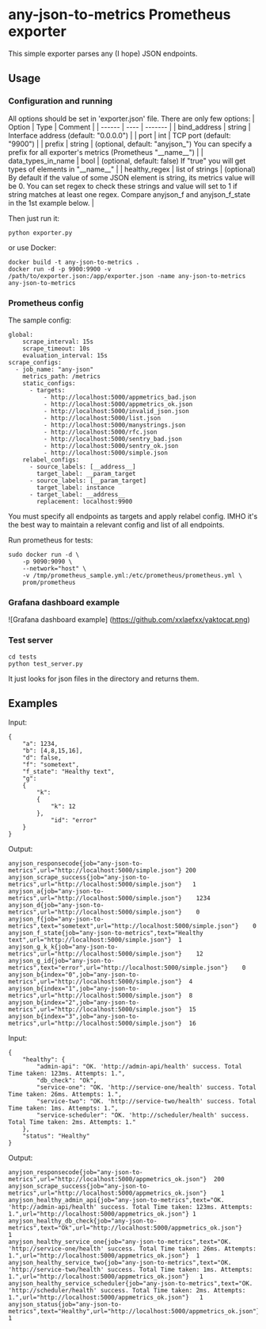 # any-json-to-metrics Prometheus exporter
This simple exporter parses any (I hope) JSON endpoints.

## Usage

### Configuration and running
All options should be set in 'exporter.json' file. There are only few options:
| Option | Type | Comment |
| ------ | ---- | ------- |
| bind_address | string | Interface address (default: "0.0.0.0") |
| port | int | TCP port (default: "9900") |
| prefix | string | (optional, default: "anyjson_") You can specify a prefix for all exporter's metrics (Prometheus "\_\_name\_\_") |
| data_types_in_name | bool | (optional, default: false) If "true" you will get types of elements in "\_\_name\_\_" | 
| healthy_regex | list of strings | (optional) By default if the value of some JSON element is string, its metrics value will be 0. You can set regex to check these strings and value will set to 1 if string matches at least one regex. Compare anyjson_f and anyjson_f_state in the 1st example below. | 

Then just run it:
```
python exporter.py
```
or use Docker:
```
docker build -t any-json-to-metrics .
docker run -d -p 9900:9900 -v /path/to/exporter.json:/app/exporter.json -name any-json-to-metrics any-json-to-metrics
```

### Prometheus config
The sample config:
```
global:
    scrape_interval: 15s
    scrape_timeout: 10s
    evaluation_interval: 15s
scrape_configs:
  - job_name: "any-json"
    metrics_path: /metrics
    static_configs:
      - targets:
          - http://localhost:5000/appmetrics_bad.json
          - http://localhost:5000/appmetrics_ok.json
          - http://localhost:5000/invalid_json.json
          - http://localhost:5000/list.json
          - http://localhost:5000/manystrings.json
          - http://localhost:5000/rfc.json
          - http://localhost:5000/sentry_bad.json
          - http://localhost:5000/sentry_ok.json
          - http://localhost:5000/simple.json
    relabel_configs:
      - source_labels: [__address__]
        target_label: __param_target
      - source_labels: [__param_target]
        target_label: instance
      - target_label: __address__
        replacement: localhost:9900
```
You must specify all endpoints as targets and apply relabel config.
IMHO it's the best way to maintain a relevant config and list of all endpoints.

Run prometheus for tests:
```
sudo docker run -d \
    -p 9090:9090 \
    --network="host" \
    -v /tmp/prometheus_sample.yml:/etc/prometheus/prometheus.yml \
    prom/prometheus
```
### Grafana dashboard example
![Grafana dashboard example]
(https://github.com/xxlaefxx/yaktocat.png)
### Test server
```
cd tests
python test_server.py
```
It just looks for json files in the directory and returns them.

## Examples
Input:
```
{
    "a": 1234, 
    "b": [4,8,15,16], 
    "d": false, 
    "f": "sometext", 
    "f_state": "Healthy text", 
    "g": 
    {
        "k": 
        {
            "k": 12
        }, 
            "id": "error"
    }
}
```
Output:
```
anyjson_responsecode{job="any-json-to-metrics",url="http://localhost:5000/simple.json"}	200
anyjson_scrape_success{job="any-json-to-metrics",url="http://localhost:5000/simple.json"}	1
anyjson_a{job="any-json-to-metrics",url="http://localhost:5000/simple.json"}	1234
anyjson_d{job="any-json-to-metrics",url="http://localhost:5000/simple.json"}	0
anyjson_f{job="any-json-to-metrics",text="sometext",url="http://localhost:5000/simple.json"}	0
anyjson_f_state{job="any-json-to-metrics",text="Healthy text",url="http://localhost:5000/simple.json"}	1
anyjson_g_k_k{job="any-json-to-metrics",url="http://localhost:5000/simple.json"}	12
anyjson_g_id{job="any-json-to-metrics",text="error",url="http://localhost:5000/simple.json"}	0
anyjson_b{index="0",job="any-json-to-metrics",url="http://localhost:5000/simple.json"}	4
anyjson_b{index="1",job="any-json-to-metrics",url="http://localhost:5000/simple.json"}	8
anyjson_b{index="2",job="any-json-to-metrics",url="http://localhost:5000/simple.json"}	15
anyjson_b{index="3",job="any-json-to-metrics",url="http://localhost:5000/simple.json"}	16
```

Input:
```
{
    "healthy": {
        "admin-api": "OK. 'http://admin-api/health' success. Total Time taken: 123ms. Attempts: 1.",
        "db_check": "Ok",
        "service-one": "OK. 'http://service-one/health' success. Total Time taken: 26ms. Attempts: 1.",
        "service-two": "OK. 'http://service-two/health' success. Total Time taken: 1ms. Attempts: 1.",
        "service-scheduler": "OK. 'http://scheduler/health' success. Total Time taken: 2ms. Attempts: 1."
    },
    "status": "Healthy"
}
```
Output:
```
anyjson_responsecode{job="any-json-to-metrics",url="http://localhost:5000/appmetrics_ok.json"}	200
anyjson_scrape_success{job="any-json-to-metrics",url="http://localhost:5000/appmetrics_ok.json"}	1
anyjson_healthy_admin_api{job="any-json-to-metrics",text="OK. 'http://admin-api/health' success. Total Time taken: 123ms. Attempts: 1.",url="http://localhost:5000/appmetrics_ok.json"}	1
anyjson_healthy_db_check{job="any-json-to-metrics",text="Ok",url="http://localhost:5000/appmetrics_ok.json"}	1
anyjson_healthy_service_one{job="any-json-to-metrics",text="OK. 'http://service-one/health' success. Total Time taken: 26ms. Attempts: 1.",url="http://localhost:5000/appmetrics_ok.json"}	1
anyjson_healthy_service_two{job="any-json-to-metrics",text="OK. 'http://service-two/health' success. Total Time taken: 1ms. Attempts: 1.",url="http://localhost:5000/appmetrics_ok.json"}	1
anyjson_healthy_service_scheduler{job="any-json-to-metrics",text="OK. 'http://scheduler/health' success. Total Time taken: 2ms. Attempts: 1.",url="http://localhost:5000/appmetrics_ok.json"}	1
anyjson_status{job="any-json-to-metrics",text="Healthy",url="http://localhost:5000/appmetrics_ok.json"}	1
```


